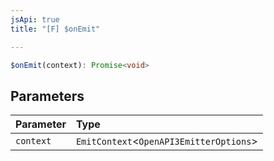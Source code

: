```yaml
---
jsApi: true
title: "[F] $onEmit"

---
```

```ts
$onEmit(context): Promise<void>
```

## Parameters

| Parameter | Type |
| :------ | :------ |
| `context` | `EmitContext`<`OpenAPI3EmitterOptions`\> |

